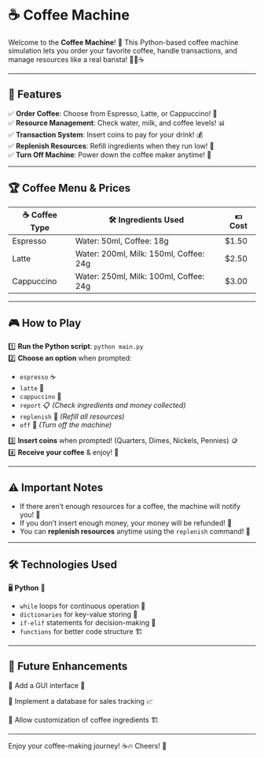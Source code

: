 # ☕ Coffee Machine 

Welcome to the **Coffee Machine**! 🚀 This Python-based coffee machine simulation lets you order your favorite coffee, handle transactions, and manage resources like a real barista! 🧑‍🍳☕

---

## 📜 Features

✅ **Order Coffee**: Choose from Espresso, Latte, or Cappuccino! 🥤     
✅ **Resource Management**: Check water, milk, and coffee levels! 📊     
✅ **Transaction System**: Insert coins to pay for your drink! 💰     
✅ **Replenish Resources**: Refill ingredients when they run low! 🔄    
✅ **Turn Off Machine**: Power down the coffee maker anytime! 🔴   

---

## 🏆 Coffee Menu & Prices

| ☕ Coffee Type  | 🛠 Ingredients Used | 💵 Cost  |
|--------------|----------------|--------|
| Espresso    | Water: 50ml, Coffee: 18g | $1.50 |
| Latte       | Water: 200ml, Milk: 150ml, Coffee: 24g | $2.50 |
| Cappuccino  | Water: 250ml, Milk: 100ml, Coffee: 24g | $3.00 |

---

## 🎮 How to Play

1️⃣ **Run the Python script**: `python main.py`  
2️⃣ **Choose an option** when prompted:  
   - `espresso` ☕
   - `latte` 🥛
   - `cappuccino` 🍵
   - `report` 📋 *(Check ingredients and money collected)*
   - `replenish` 🔄 *(Refill all resources)*
   - `off` 🔴 *(Turn off the machine)*

3️⃣ **Insert coins** when prompted! (Quarters, Dimes, Nickels, Pennies) 🪙                                          
4️⃣ **Receive your coffee** & enjoy! 🎉                                                      

---

## ⚠️ Important Notes

- If there aren’t enough resources for a coffee, the machine will notify you! 🚨
- If you don’t insert enough money, your money will be refunded! 💸
- You can **replenish resources** anytime using the `replenish` command! 🔄

---

## 🛠 Technologies Used

🖥 **Python** 🐍

- `while` loops for continuous operation 🔄
- `dictionaries` for key-value storing 🔐
- `if-elif` statements for decision-making 🤖
- `functions` for better code structure 🏗️

---

## 🎯 Future Enhancements

🔹 Add a GUI interface 🎨

🔹 Implement a database for sales tracking 📈

🔹 Allow customization of coffee ingredients 🏗

---

Enjoy your coffee-making journey! ☕🔥 Cheers! 🚀

